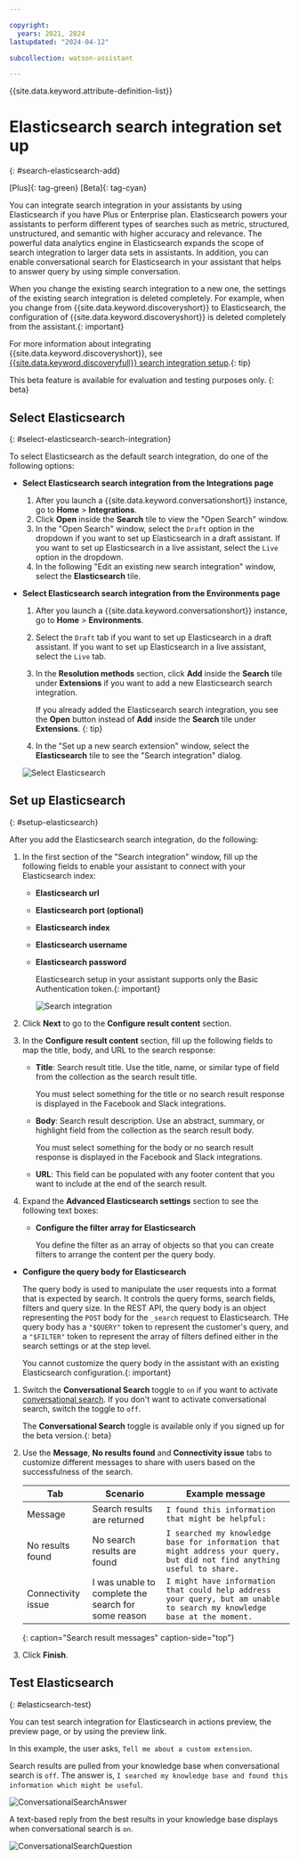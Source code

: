 ```yaml
---

copyright:
  years: 2021, 2024
lastupdated: "2024-04-12"

subcollection: watson-assistant

---
```


{{site.data.keyword.attribute-definition-list}}

# Elasticsearch search integration set up 
{: #search-elasticsearch-add}

[Plus]{: tag-green} [Beta]{: tag-cyan} 

You can integrate search integration in your assistants by using Elasticsearch if you have Plus or Enterprise plan. Elasticsearch powers your assistants to perform different types of searches such as metric, structured, unstructured, and semantic with higher accuracy and relevance. The powerful data analytics engine in Elasticsearch expands the scope of search integration to larger data sets in assistants. In addition, you can enable conversational search for Elasticsearch in your assistant that helps to answer query by using simple conversation.

When you change the existing search integration to a new one, the settings of the existing search integration is deleted completely. For example, when you change from {{site.data.keyword.discoveryshort}} to Elasticsearch, the configuration of {{site.data.keyword.discoveryshort}} is deleted completely from the assistant.{: important}

For more information about integrating {{site.data.keyword.discoveryshort}}, see [{{site.data.keyword.discoveryfull}} search integration setup](/docs/watson-assistant?topic=watson-assistant-search-add).{: tip}

This beta feature is available for evaluation and testing purposes only. {: beta}

## Select Elasticsearch
{: #select-elasticsearch-search-integration}

To select Elasticsearch as the default search integration, do one of the following options:

- **Select Elasticsearch search integration from the Integrations page** 

    1. After you launch a {{site.data.keyword.conversationshort}} instance, go to **Home** > **Integrations**.
    1. Click **Open** inside the **Search** tile to view the "Open Search" window.
    1. In the "Open Search" window, select the `Draft` option in the dropdown if you want to set up Elasticsearch in a draft assistant. If you want to set up Elasticsearch in a live assistant, select the `Live` option in the dropdown.
    1. In the following "Edit an existing new search integration" window, select the **Elasticsearch** tile.

- **Select Elasticsearch search integration from the Environments page** 

    1. After you launch a {{site.data.keyword.conversationshort}} instance, go to **Home** > **Environments**.
    1. Select the `Draft` tab if you want to set up Elasticsearch in a draft assistant. If you want to set up Elasticsearch in a live assistant, select the `Live` tab.
    1. In the **Resolution methods** section, click **Add** inside the **Search** tile under **Extensions** if you want to add a new Elasticsearch search integration.

       If you already added the Elasticsearch search integration, you see the **Open** button instead of **Add** inside the **Search** tile under **Extensions**. {: tip}

    1. In the "Set up a new search extension" window, select the **Elasticsearch** tile to see the "Search integration" dialog.

    ![Select Elasticsearch](images/select-elasticsearch.png)

## Set up Elasticsearch
{: #setup-elasticsearch}

After you add the Elasticsearch search integration, do the following:

1. In the first section of the "Search integration" window, fill up the following fields to enable your assistant to connect with your Elasticsearch index:
    - **Elasticsearch url**
    - **Elasticsearch port (optional)**
    - **Elasticsearch index**
    - **Elasticsearch username**
    - **Elasticsearch password**

      Elasticsearch setup in your assistant supports only the Basic Authentication token.{: important}

      ![Search integration](images/search-integration-elasticsearch.png)

1. Click **Next** to go to the **Configure result content** section.

1. In the **Configure result content** section, fill up the following fields to map the title, body, and URL to the search response:

    - **Title**: Search result title. Use the title, name, or similar type of field from the collection as the search result title.

      You must select something for the title or no search result response is displayed in the Facebook and Slack integrations.

    - **Body**: Search result description. Use an abstract, summary, or highlight field from the collection as the search result body.

       You must select something for the body or no search result response is displayed in the Facebook and Slack integrations.

    - **URL**: This field can be populated with any footer content that you want to include at the end of the search result.

1. Expand the **Advanced Elasticsearch settings** section to see the following text boxes:



   - **Configure the filter array for Elasticsearch**

      You define the filter as an array of objects so that you can create filters to arrange the content per the query body. 

  - **Configure the query body for Elasticsearch**

      The query body is used to manipulate the user requests into a format that is expected by search. It controls the query forms, search fields, filters and query size. In the REST API, the query body is an object representing the `POST` body for the `_search` request to Elasticsearch. THe query body has a `"$QUERY"` token to represent the customer's query, and a `"$FILTER"` token to represent the array of filters defined either in the search settings or at the step level.

      You cannot customize the query body in the assistant with an existing Elasticsearch configuration.{: important}
      


1. Switch the **Conversational Search** toggle to `on` if you want to activate [conversational search](/docs/watson-assistant?topic=watson-assistant-conversational-search). If you don't want to activate conversational search, switch the toggle to `off`.

    The **Conversational Search** toggle is available only if you signed up for the beta version.{: beta}


1.  Use the **Message**, **No results found** and **Connectivity issue** tabs to customize different messages to share with users based on the successfulness of the search.

    | Tab | Scenario | Example message |
    | --- | --- | --- |
    | Message | Search results are returned | `I found this information that might be helpful:` |
    | No results found | No search results are found | `I searched my knowledge base for information that might address your query, but did not find anything useful to share.` |
    | Connectivity issue | I was unable to complete the search for some reason | `I might have information that could help address your query, but am unable to search my knowledge base at the moment.` |
    {: caption="Search result messages" caption-side="top"}



1. Click **Finish**.



## Test Elasticsearch
{: #elasticsearch-test}

You can test search integration for Elasticsearch in actions preview, the preview page, or by using the preview link.

In this example, the user asks, `Tell me about a custom extension`.

Search results are pulled from your knowledge base when conversational search is `off`. The answer is, `I searched my knowledge base and found this information which might be useful`.

   ![ConversationalSearchAnswer](images/elasticsearch-answer.png)

A text-based reply from the best results in your knowledge base displays when conversational search is `on`. 

   ![ConversationalSearchQuestion](images/elasticsearch-question.png)


